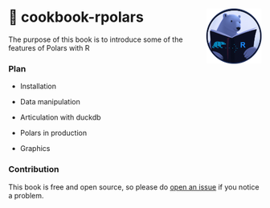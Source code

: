 :book: cookbook-rpolars <img src="book/logo_cookbook_rpolars.png" width=110 align="right"/>
======================================
The purpose of this book is to introduce some of the features of Polars with R

### Plan

- Installation   

- Data manipulation

- Articulation with duckdb 

- Polars in production 

- Graphics

### Contribution

This book is free and open source, so please do [open an issue](https://github.com/ddotta/cookbook-rpolars/issues/new) if you notice a problem.